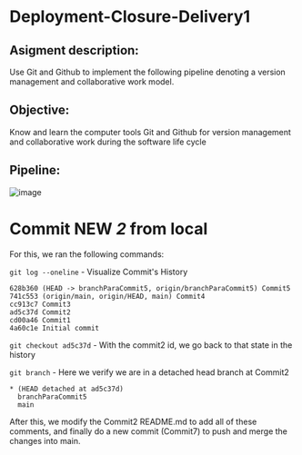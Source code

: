 # Deployment-Closure-Delivery1

## Asigment description:

Use Git and Github to implement the following pipeline denoting a version management and collaborative work model.

## Objective:

Know and learn the computer tools Git and Github for version management and collaborative work during the software life cycle

## Pipeline:

![image](https://github.com/user-attachments/assets/6d1072d5-206b-4664-9075-f5b17a32bd7f)

# Commit NEW *2* from local

For this, we ran the following commands:

`git log --oneline` - Visualize Commit's History

    628b360 (HEAD -> branchParaCommit5, origin/branchParaCommit5) Commit5
    741c553 (origin/main, origin/HEAD, main) Commit4
    cc913c7 Commit3
    ad5c37d Commit2
    cd00a46 Commit1
    4a60c1e Initial commit

`git checkout ad5c37d` - With the commit2 id, we go back to that state in the history

`git branch` - Here we verify we are in a detached head branch at Commit2

    * (HEAD detached at ad5c37d)
      branchParaCommit5
      main

After this, we modify the Commit2 README.md to add all of these comments, and finally do a new commit (Commit7) to push and merge the changes into main.
